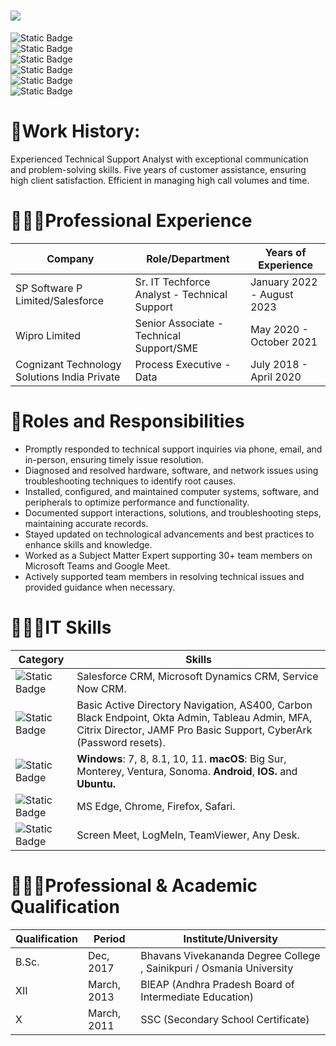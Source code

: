 <h1>
 <img src="https://github.com/vsandeepkumar809/vsandeepkumar809/assets/144663783/69f8f0d7-d0a7-488d-849a-14f06723cd84" />
</h1>


![Static Badge](https://img.shields.io/badge/Sr.%20IT%20Technical%20Support%20Analyst%20-Blue?style=social&logo=Company&label=%F0%9F%8E%AD%20Role&labelColor=Blue&color=blue)  
![Static Badge](https://img.shields.io/badge/sndpkmr809%40gmail.com%20-firebrick?style=social&logo=Gmail&logoColor=firebrick&label=Gmail&labelColor=firebrick&color=firebrick&link=https%3A%2F%2Fmail.google.com%2Fmail%2Fu%2F0%2F%3Ffs%3D1%26to%3Dsndpkmr809%40gmail.com%26tf%3Dcm)    
![Static Badge](https://img.shields.io/badge/%2B91%209542181245-%20Blue?style=social&logo=Whatsapp&label=Phone&labelColor=Green&color=Green)  
![Static Badge](https://img.shields.io/badge/B.Sc-blue?style=social&logo=Education&label=%F0%9F%91%A8%F0%9F%8F%BB%E2%80%8D%F0%9F%8E%93Education&labelColor=Blue&color=blue)   
![Static Badge](https://img.shields.io/badge/linkedin.com%2Fin%2Fsandeepkumar809-red?style=social&logo=LinkedIn&logoColor=blue&label=LinkedIn&labelColor=blue&color=blue&link=https%3A%2F%2Flinkedin.com%2Fin%2Fsandeepkumar809)   
![Static Badge](https://img.shields.io/badge/github.com%2Fvsandeepkumar809-black?style=social&logo=GitHub&logoColor=Black&label=GitHub&labelColor=Blue&color=blue&link=https%3A%2F%2Fgithub.com%2Fvsandeepkumar809)  





# 💼Work History:

<p align="left">Experienced Technical Support Analyst with exceptional communication and problem-solving skills. Five years of customer assistance, ensuring high client satisfaction. Efficient in managing high call volumes and time.</p>

# 👨🏻‍💼Professional Experience


| Company                                        | Role/Department                               | Years of Experience               |
|-----------------------------------------------|-----------------------------------------------|----------------------------------|
| SP Software P Limited/Salesforce              | Sr. IT Techforce Analyst - Technical Support | January 2022 - August 2023      |
| Wipro Limited                                 | Senior Associate - Technical Support/SME      | May 2020 - October 2021         |
| Cognizant Technology Solutions India Private | Process Executive - Data                      | July 2018 - April 2020          |


# 🦾Roles and Responsibilities

- Promptly responded to technical support inquiries via phone, email, and in-person, ensuring timely issue resolution.
- Diagnosed and resolved hardware, software, and network issues using troubleshooting techniques to identify root causes.
- Installed, configured, and maintained computer systems, software, and peripherals to optimize performance and functionality.
- Documented support interactions, solutions, and troubleshooting steps, maintaining accurate records.
- Stayed updated on technological advancements and best practices to enhance skills and knowledge.
- Worked as a Subject Matter Expert supporting 30+ team members on Microsoft Teams and Google Meet.
- Actively supported team members in resolving technical issues and provided guidance when necessary.


# 👨🏻‍💻IT Skills
| Category          | Skills                                                                                                            |
|-------------------|-------------------------------------------------------------------------------------------------------------------|
| ![Static Badge](https://img.shields.io/badge/Ticketing%20Tools-%20purple?style=for-the-badge)  | Salesforce CRM, Microsoft Dynamics CRM, Service Now CRM.   |
| ![Static Badge](https://img.shields.io/badge/Applications%20Used-salmon?style=for-the-badge)        | Basic Active Directory Navigation, AS400, Carbon Black Endpoint, Okta Admin, Tableau Admin, MFA, Citrix Director, JAMF Pro Basic Support, CyberArk (Password resets).| 
| ![Static Badge](https://img.shields.io/badge/Operating%20Systems-mediumturquoise?style=for-the-badge) | **Windows**: 7, 8, 8.1, 10, 11.  **macOS**: Big Sur, Monterey, Ventura, Sonoma. **Android**, **IOS.** and **Ubuntu.**| 
| ![Static Badge](https://img.shields.io/badge/Browsers%20Used-lavender?style=for-the-badge)     | MS Edge, Chrome, Firefox, Safari.|
| ![Static Badge](https://img.shields.io/badge/Remote%20Tools-aqua?style=for-the-badge)      | Screen Meet, LogMeIn, TeamViewer, Any Desk.|

# 👨🏻‍🎓Professional & Academic Qualification

| Qualification | Period      | Institute/University                           |
|---------------|-------------|-------------------------------------------------|
| B.Sc.         | Dec, 2017   | Bhavans Vivekananda Degree College , Sainikpuri / Osmania University |
| XII           | March, 2013 | BIEAP (Andhra Pradesh Board of Intermediate Education)  |
| X             | March, 2011 | SSC (Secondary School Certificate) |



